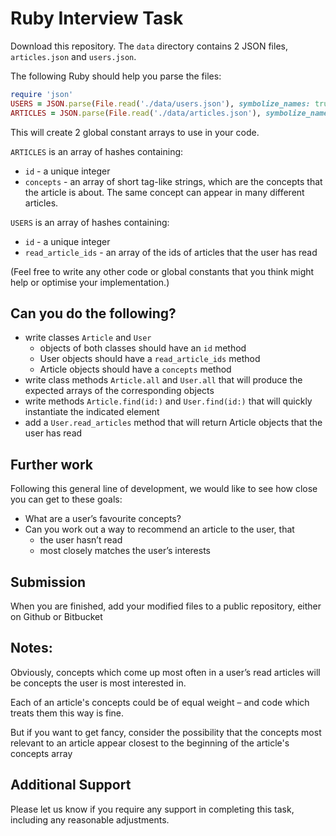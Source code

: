 # Ruby Interview Task

Download this repository.  The `data` directory contains 2 JSON files, `articles.json` and `users.json`.

The following Ruby should help you parse the files:

```ruby
require 'json'
USERS = JSON.parse(File.read('./data/users.json'), symbolize_names: true)
ARTICLES = JSON.parse(File.read('./data/articles.json'), symbolize_names: true)
```

This will create 2 global constant arrays to use in your code.

`ARTICLES` is an array of hashes containing:
* `id` - a unique integer
* `concepts` - an array of short tag-like strings, which are the concepts that the article is about. The same concept can appear in many different articles.

`USERS` is an array of hashes containing:
* `id` - a unique integer
* `read_article_ids` - an array of the ids of articles that the user has read

(Feel free to write any other code or global constants that you think might help or optimise your implementation.)

## Can you do the following?

* write classes `Article` and `User`
    * objects of both classes should have an `id` method
    * User objects should have a `read_article_ids` method
    * Article objects should have a `concepts` method
* write class methods `Article.all` and `User.all` that will produce the expected arrays of the corresponding objects
* write methods `Article.find(id:)` and `User.find(id:)` that will quickly instantiate the indicated element
* add a `User.read_articles` method that will return Article objects that the user has read

## Further work

Following this general line of development, we would like to see how close you can get to these goals:

* What are a user’s favourite concepts?
* Can you work out a way to recommend an article to the user, that
    * the user hasn’t read
    * most closely matches the user’s interests

## Submission

When you are finished, add your modified files to a public repository, either on Github or Bitbucket

## Notes:

Obviously, concepts which come up most often in a user’s read articles will be concepts the user is most interested in.

Each of an article's concepts could be of equal weight – and code which treats them this way is fine. 

But if you want to get fancy, consider the possibility that the concepts most relevant to an article appear closest to the beginning of the article's concepts array

## Additional Support

Please let us know if you require any support in completing this task, including any reasonable adjustments.
